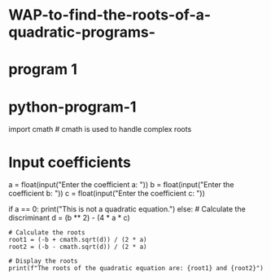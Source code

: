 # WAP-to-find-the-roots-of-a-quadratic-programs-
# program 1 
# python-program-1
import cmath  # cmath is used to handle complex roots

# Input coefficients
a = float(input("Enter the coefficient a: "))
b = float(input("Enter the coefficient b: "))
c = float(input("Enter the coefficient c: "))

if a == 0:
    print("This is not a quadratic equation.")
else:
    # Calculate the discriminant
    d = (b ** 2) - (4 * a * c)

    # Calculate the roots
    root1 = (-b + cmath.sqrt(d)) / (2 * a)
    root2 = (-b - cmath.sqrt(d)) / (2 * a)

    # Display the roots
    print(f"The roots of the quadratic equation are: {root1} and {root2}")
